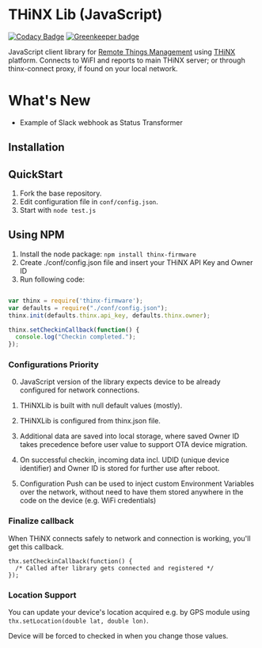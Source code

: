 # THiNX Lib (JavaScript)

[![Codacy Badge](https://api.codacy.com/project/badge/Grade/8dded023f3d14a69b3c38c9f5fd66a40)](https://www.codacy.com/app/suculent/thinx-firmware-js?utm_source=github.com&amp;utm_medium=referral&amp;utm_content=suculent/thinx-firmware-js&amp;utm_campaign=Badge_Grade) [![Greenkeeper badge](https://badges.greenkeeper.io/suculent/thinx-firmware-js.svg)](https://greenkeeper.io/)

JavaScript client library for [Remote Things Management](https://rtm.thinx.cloud) using [THiNX](https://thinx.cloud) platform. Connects to WiFI and reports to main THiNX server; or through thinx-connect proxy, if found on your local network.

# What's New

* Example of Slack webhook as Status Transformer

## Installation

## QuickStart

1. Fork the base repository.
2. Edit configuration file in `conf/config.json`.
3. Start with `node test.js`

## Using NPM

1. Install the node package: `npm install thinx-firmware`
2. Create ./conf/config.json file and insert your THiNX API Key and Owner ID
3. Run following code:

```javascript

var thinx = require('thinx-firmware');
var defaults = require("./conf/config.json");
thinx.init(defaults.thinx.api_key, defaults.thinx.owner);

thinx.setCheckinCallback(function() {
  console.log("Checkin completed.");
});

```

### Configurations Priority

0. JavaScript version of the library expects device to be already configured for network connections.

1. THiNXLib is built with null default values (mostly).

2. THiNXLib is configured from thinx.json file.

3. Additional data are saved into local storage, where saved Owner ID takes precedence before user value to support OTA device migration.

4. On successful checkin, incoming data incl. UDID (unique device identifier) and Owner ID is stored for further use after reboot.

5. Configuration Push can be used to inject custom Environment Variables over the network, without need to have them stored anywhere in the code on the device (e.g. WiFi credentials)

### Finalize callback

When THiNX connects safely to network and connection is working, you'll get this callback.
```
thx.setCheckinCallback(function() {
  /* Called after library gets connected and registered */
});
```

### Location Support

You can update your device's location acquired e.g. by GPS module using `thx.setLocation(double lat, double lon)`.

Device will be forced to checked in when you change those values.
